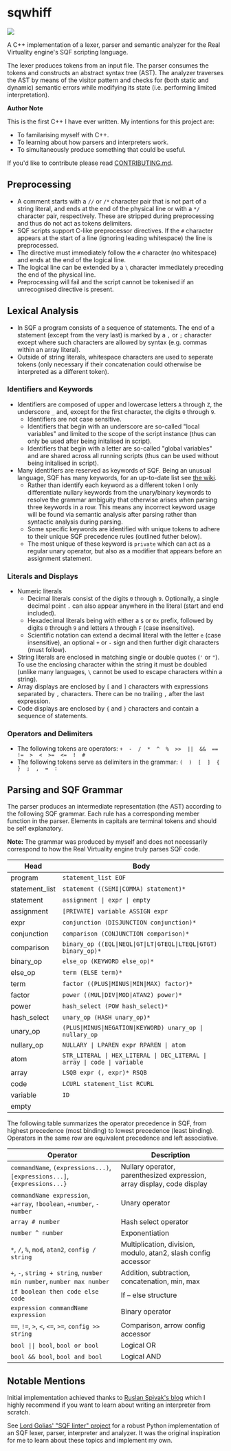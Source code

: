 # sqwhiff

![](https://github.com/kymckay/sqwhiff/actions/workflows/test.yml/badge.svg)

A C++ implementation of a lexer, parser and semantic analyzer for the Real Virtuality engine's SQF scripting language.

The lexer produces tokens from an input file. The parser consumes the tokens and constructs an abstract syntax tree (AST). The analyzer traverses the AST by means of the visitor pattern and checks for (both static and dynamic) semantic errors while modifying its state (i.e. performing limited interpretation).

**Author Note**

This is the first C++ I have ever written. My intentions for this project are:

- To familarising myself with C++.
- To learning about how parsers and interpreters work.
- To simultaneously produce something that could be useful.

If you'd like to contribute please read [CONTRIBUTING.md](CONTRIBUTING.md).

## Preprocessing

- A comment starts with a `//` or `/*` character pair that is not part of a string literal, and ends at the end of the physical line or with a `*/` character pair, respectively. These are stripped during preprocessing and thus do not act as tokens delimiters.
- SQF scripts support C-like preprocessor directives. If the `#` character appears at the start of a line (ignoring leading whitespace) the line is preprocessed.
- The directive must immediately follow the `#` character (no whitespace) and ends at the end of the logical line.
- The logical line can be extended by a `\` character immediately preceding the end of the physical line.
- Preprocessing will fail and the script cannot be tokenised if an unrecognised directive is present.

## Lexical Analysis

- In SQF a program consists of a sequence of statements. The end of a statement (except from the very last) is marked by a `,` or `;` character except where such characters are allowed by syntax (e.g. commas within an array literal).
- Outside of string literals, whitespace characters are used to seperate tokens (only necessary if their concatenation could otherwise be interpreted as a different token).

### Identifiers and Keywords

- Identifiers are composed of upper and lowercase letters `A` through `Z`, the underscore `_` and, except for the first character, the digits `0` through `9`.
  - Identifiers are not case sensitive.
  - Identifiers that begin with an underscore are so-called "local variables" and limited to the scope of the script instance (thus can only be used after being initalised in script).
  - Identifiers that begin with a letter are so-called "global variables" and are shared across all running scripts (thus can be used without being initalised in script).
- Many identifiers are reserved as keywords of SQF. Being an unusual language, SQF has many keywords, for an up-to-date list see [the wiki](https://community.bistudio.com/wiki/Category:Scripting_Commands).
  - Rather than identify each keyword as a different token I only differentiate nullary keywords from the unary/binary keywords to resolve the grammar ambiguity that otherwise arises when parsing three keywords in a row. This means any incorrect keyword usage will be found via semantic analysis after parsing rather than syntactic analysis during parsing.
  - Some specific keywords are identified with unique tokens to adhere to their unique SQF precedence rules (outlined futher below).
  - The most unique of these keyword is `private` which can act as a regular unary operator, but also as a modifier that appears before an assignment statement.

### Literals and Displays

- Numeric literals
  - Decimal literals consist of the digits `0` through `9`. Optionally, a single decimal point `.` can also appear anywhere in the literal (start and end included).
  - Hexadecimal literals being with either a `$` or `0x` prefix, followed by digits `0` through `9` and letters `A` through `F` (case insensitive).
  - Scientific notation can extend a decimal literal with the letter `e` (case insensitive), an optional `+` or `-` sign and then further digit characters (must follow).
- String literals are enclosed in matching single or double quotes (`'` or `"`). To use the enclosing character within the string it must be doubled (unlike many languages, `\` cannot be used to escape characters within a string).
- Array displays are enclosed by `[` and `]` characters with expressions separated by `,` characters. There can be no trailing `,` after the last expression.
- Code displays are enclosed by `{` and `}` characters and contain a sequence of statements.

### Operators and Delimiters

- The following tokens are operators: `+  -  /  *  ^  %  >>  ||  &&  ==  !=  >  <  >=  <=  !  #`
- The following tokens serve as delimiters in the grammar: `(  )  [  ]  {  }  ;  ,  =  :`

## Parsing and SQF Grammar

The parser produces an intermediate representation (the AST) according to the following SQF grammar. Each rule has a corresponding member function in the parser. Elements in capitals are terminal tokens and should be self explanatory.

**Note:** The grammar was produced by myself and does not necessarily correspond to how the Real Virtuality engine truly parses SQF code.

| Head  | Body |
| --- | --- |
|program|`statement_list EOF`|
|statement_list|`statement ((SEMI\|COMMA) statement)*`|
|statement|`assignment \| expr \| empty`|
|assignment|`[PRIVATE] variable ASSIGN expr`|
|expr|`conjunction (DISJUNCTION conjunction)*`|
|conjunction|`comparison (CONJUNCTION comparison)*`|
|comparison|`binary_op ((EQL\|NEQL\|GT\|LT\|GTEQL\|LTEQL\|GTGT) binary_op)*`|
|binary_op|`else_op (KEYWORD else_op)*`|
|else_op|`term (ELSE term)*`|
|term|`factor ((PLUS\|MINUS\|MIN\|MAX) factor)*`|
|factor|`power ((MUL\|DIV\|MOD\|ATAN2) power)*`|
|power|`hash_select (POW hash_select)*`|
|hash_select|`unary_op (HASH unary_op)*`|
|unary_op|`(PLUS\|MINUS\|NEGATION\|KEYWORD) unary_op \| nullary_op`|
|nullary_op|`NULLARY \| LPAREN expr RPAREN \| atom`|
|atom|`STR_LITERAL \| HEX_LITERAL \| DEC_LITERAL \| array \| code \| variable`|
|array|`LSQB expr (, expr)* RSQB`|
|code|`LCURL statement_list RCURL`|
|variable|`ID`|
|empty||

The following table summarizes the operator precedence in SQF, from highest precedence (most binding) to lowest precedence (least binding). Operators in the same row are equivalent precedence and left associative.

| Operator  | Description |
| --- | --- |
|`commandName`, `(expressions...)`, `[expressions...]`, `{expressions...}`|Nullary operator, parenthesized expression, array display, code display|
|`commandName expression`, `+array`, `!boolean`, `+number`, `-number`|Unary operator|
|`array # number`|Hash select operator|
|`number ^ number`|Exponentiation|
|`*`, `/`, `%`, `mod`, `atan2`, `config / string`|Multiplication, division, modulo, atan2, slash config accessor|
|`+`, `-`, `string + string`, `number min number`, `number max number`|Addition, subtraction, concatenation, min, max|
|`if boolean then code else code`|If – else structure|
|`expression commandName expression`|Binary operator|
|`==`, `!=`, `>`, `<`, `<=`, `>=`, `config >> string`|Comparison, arrow config accessor|
|`bool \|\| bool`, `bool or bool`|Logical OR|
|`bool && bool`, `bool and bool`|Logical AND|

## Notable Mentions

Initial implementation achieved thanks to [Ruslan Spivak's blog](https://ruslanspivak.com/lsbasi-part1/) which I highly recommend if you want to learn about writing an interpreter from scratch.

See [Lord Golias' "SQF linter" project](https://github.com/LordGolias/sqf) for a robust Python implementation of an SQF lexer, parser, interpreter and analyzer. It was the original inspiration for me to learn about these topics and implement my own.